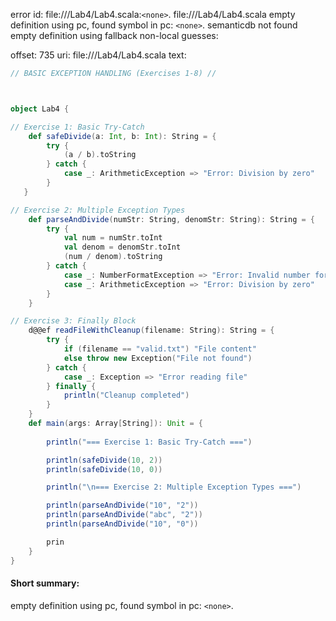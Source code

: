 error id: file://<WORKSPACE>/Lab4/Lab4.scala:`<none>`.
file://<WORKSPACE>/Lab4/Lab4.scala
empty definition using pc, found symbol in pc: `<none>`.
semanticdb not found
empty definition using fallback
non-local guesses:

offset: 735
uri: file://<WORKSPACE>/Lab4/Lab4.scala
text:
```scala
// BASIC EXCEPTION HANDLING (Exercises 1-8) //



object Lab4 {

// Exercise 1: Basic Try-Catch
    def safeDivide(a: Int, b: Int): String = {
        try {
            (a / b).toString
        } catch {
            case _: ArithmeticException => "Error: Division by zero"
        }
   }

// Exercise 2: Multiple Exception Types
    def parseAndDivide(numStr: String, denomStr: String): String = {
        try {
            val num = numStr.toInt
            val denom = denomStr.toInt
            (num / denom).toString
        } catch {
            case _: NumberFormatException => "Error: Invalid number format"
            case _: ArithmeticException => "Error: Division by zero"
        }
    }

// Exercise 3: Finally Block
    d@@ef readFileWithCleanup(filename: String): String = {
        try {
            if (filename == "valid.txt") "File content"
            else throw new Exception("File not found")
        } catch {
            case _: Exception => "Error reading file"
        } finally {
            println("Cleanup completed")
        }
    }
    def main(args: Array[String]): Unit = {
       
        println("=== Exercise 1: Basic Try-Catch ===")

        println(safeDivide(10, 2))
        println(safeDivide(10, 0))

        println("\n=== Exercise 2: Multiple Exception Types ===")

        println(parseAndDivide("10", "2"))
        println(parseAndDivide("abc", "2"))
        println(parseAndDivide("10", "0"))

        prin
    }
}
```


#### Short summary: 

empty definition using pc, found symbol in pc: `<none>`.